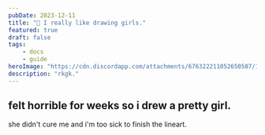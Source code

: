```yaml
---
pubDate: 2023-12-11
title: "🎀 I really like drawing girls."
featured: true
draft: false
tags:
    - docs
    - guide
heroImage: "https://cdn.discordapp.com/attachments/676322211052650507/1173169269551398993/Untitled_Artwork.png?ex=6587e406&is=65756f06&hm=f9a40bef4a52d7a13880456a4794a01c957a32e40e663589774b934a7ddfaee2&"
description: "rkgk."
---
```


## felt horrible for weeks so i drew a pretty girl. 
she didn't cure me and i'm too sick to finish the lineart.
